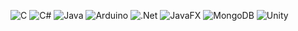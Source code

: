 ![C](https://img.shields.io/badge/c-%2300599C.svg?style=flat&logo=c&logoColor=white) ![C#](https://img.shields.io/badge/c%23-%23239120.svg?style=flat&logo=csharp&logoColor=white) ![Java](https://img.shields.io/badge/java-%23ED8B00.svg?style=flat&logo=openjdk&logoColor=white) ![Arduino](https://img.shields.io/badge/-Arduino-00979D?style=flat&logo=Arduino&logoColor=white) ![.Net](https://img.shields.io/badge/.NET-5C2D91?style=flat&logo=.net&logoColor=white) ![JavaFX](https://img.shields.io/badge/javafx-%23FF0000.svg?style=flat&logo=javafx&logoColor=white) ![MongoDB](https://img.shields.io/badge/MongoDB-%234ea94b.svg?style=flat&logo=mongodb&logoColor=white) ![Unity](https://img.shields.io/badge/unity-%23000000.svg?style=flat&logo=unity&logoColor=white)
